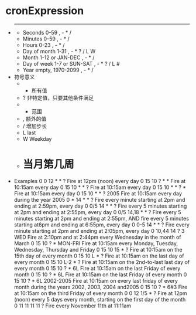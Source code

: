 # cronExpression
- * * * * * *
  - Seconds          0-59              , - * /
  - Minutes          0-59              , - * /
  - Hours            0-23              , - * /
  - Day of month     1-31              , - * ? / L W
  - Month            1-12 or JAN-DEC   , - * /
  - Day of week      1-7 or SUN-SAT    , - * ? / L #
  - Year             empty, 1970-2099  , - * /
- 符号意义
  - * 所有值
  - ? 非特定值，只要其他条件满足
  - - 范围
  - , 额外的值
  - / 增加步长
  - L last
  - W Weekday
  - # 当月第几周
- Examples
  0 0 12 * * ?          Fire at 12pm (noon) every day
  0 15 10 ? * *         Fire at 10:15am every day
  0 15 10 * * ?         Fire at 10:15am every day
  0 15 10 * * ? *       Fire at 10:15am every day
  0 15 10 * * ? 2005    Fire at 10:15am every day during the year 2005
  0 * 14 * * ?          Fire every minute starting at 2pm and ending at 2:59pm, every day
  0 0/5 14 * * ?        Fire every 5 minutes starting at 2pm and ending at 2:55pm, every day
  0 0/5 14,18 * * ?     Fire every 5 minutes starting at 2pm and ending at 2:55pm, AND fire every 5 minutes starting at6pm and ending at 6:55pm, every day
  0 0-5 14 * * ?        Fire every minute starting at 2pm and ending at 2:05pm, every day
  0 10,44 14 ? 3 WED    Fire at 2:10pm and at 2:44pm every Wednesday in the month of March
  0 15 10 ? * MON-FRI   Fire at 10:15am every Monday, Tuesday, Wednesday, Thursday and Friday
  0 15 10 15 * ?        Fire at 10:15am on the 15th day of every month
  0 15 10 L * ?         Fire at 10:15am on the last day of every month
  0 15 10 L-2 * ?       Fire at 10:15am on the 2nd-to-last last day of every month
  0 15 10 ? * 6L        Fire at 10:15am on the last Friday of every month
  0 15 10 ? * 6L        Fire at 10:15am on the last Friday of every month
  0 15 10 ? * 6L 2002-2005    Fire at 10:15am on every last friday of every month during the years 2002, 2003, 2004 and2005
  0 15 10 ? * 6#3       Fire at 10:15am on the third Friday of every month
  0 0 12 1/5 * ?        Fire at 12pm (noon) every 5 days every month, starting on the first day of the month
  0 11 11 11 11 ?       Fire every November 11th at 11:11am
